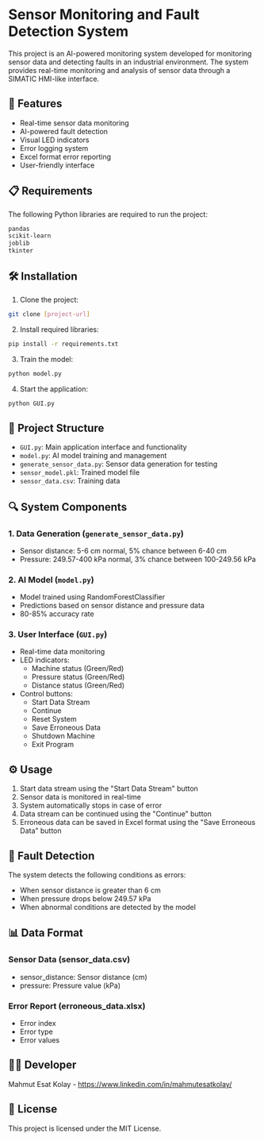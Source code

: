 # Sensor Monitoring and Fault Detection System

This project is an AI-powered monitoring system developed for monitoring sensor data and detecting faults in an industrial environment. The system provides real-time monitoring and analysis of sensor data through a SIMATIC HMI-like interface.

## 🚀 Features

- Real-time sensor data monitoring
- AI-powered fault detection
- Visual LED indicators
- Error logging system
- Excel format error reporting
- User-friendly interface

## 📋 Requirements

The following Python libraries are required to run the project:

```bash
pandas
scikit-learn
joblib
tkinter
```

## 🛠️ Installation

1. Clone the project:
```bash
git clone [project-url]
```

2. Install required libraries:
```bash
pip install -r requirements.txt
```

3. Train the model:
```bash
python model.py
```

4. Start the application:
```bash
python GUI.py
```

## 📁 Project Structure

- `GUI.py`: Main application interface and functionality
- `model.py`: AI model training and management
- `generate_sensor_data.py`: Sensor data generation for testing
- `sensor_model.pkl`: Trained model file
- `sensor_data.csv`: Training data

## 🔍 System Components

### 1. Data Generation (`generate_sensor_data.py`)
- Sensor distance: 5-6 cm normal, 5% chance between 6-40 cm
- Pressure: 249.57-400 kPa normal, 3% chance between 100-249.56 kPa

### 2. AI Model (`model.py`)
- Model trained using RandomForestClassifier
- Predictions based on sensor distance and pressure data
- 80-85% accuracy rate

### 3. User Interface (`GUI.py`)
- Real-time data monitoring
- LED indicators:
  - Machine status (Green/Red)
  - Pressure status (Green/Red)
  - Distance status (Green/Red)
- Control buttons:
  - Start Data Stream
  - Continue
  - Reset System
  - Save Erroneous Data
  - Shutdown Machine
  - Exit Program

## ⚙️ Usage

1. Start data stream using the "Start Data Stream" button
2. Sensor data is monitored in real-time
3. System automatically stops in case of error
4. Data stream can be continued using the "Continue" button
5. Erroneous data can be saved in Excel format using the "Save Erroneous Data" button

## 🎯 Fault Detection

The system detects the following conditions as errors:
- When sensor distance is greater than 6 cm
- When pressure drops below 249.57 kPa
- When abnormal conditions are detected by the model

## 📊 Data Format

### Sensor Data (sensor_data.csv)
- sensor_distance: Sensor distance (cm)
- pressure: Pressure value (kPa)

### Error Report (erroneous_data.xlsx)
- Error index
- Error type
- Error values

## 👨‍💻 Developer

Mahmut Esat Kolay - https://www.linkedin.com/in/mahmutesatkolay/

## 📝 License

This project is licensed under the MIT License. 
